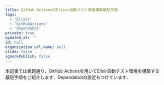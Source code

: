 ```yaml
---
title: GitHub ActionsのElixir自動テスト環境構築最短手順
tags:
  - 'Elixir'
  - 'GitHubActions'
  - 'dependabot'
private: true
updated_at: ''
id: null
organization_url_name: null
slide: false
ignorePublish: false
---
```

本記事では表題通り，GitHub Actionsを用いてElixir自動テスト環境を構築する最短手順をご紹介します．Dependabotの設定もつけています．

